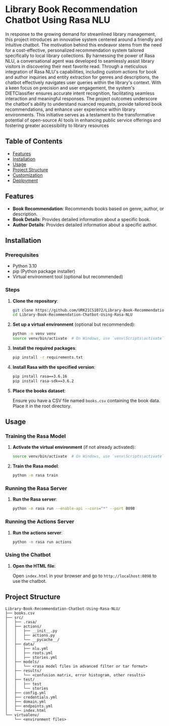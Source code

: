# Library Book Recommendation Chatbot Using Rasa NLU

In  response  to  the  growing  demand  for streamlined  library  management,  this  project  introduces  an innovative  system  centered  around  a  friendly  and  intuitive chatbot. The motivation behind this endeavor stems from the need for a cost-effective, personalized recommendation system tailored specifically to local library collections. By harnessing the power of Rasa NLU, a conversational agent was developed to seamlessly assist library visitors in discovering their next favorite read. Through a meticulous integration of Rasa NLU's capabilities,  including  custom  actions  for  book  and  author inquiries and entity extraction for genres and descriptions, the chatbot effectively navigates user queries within the library's context. With a keen focus on precision and user engagement, the system's DIETClassifier ensures accurate intent recognition, facilitating seamless interaction and meaningful responses. The project outcomes underscore the chatbot's ability to understand nuanced requests, provide tailored book recommendations, and enhance  user  experience  within  library  environments.  This initiative serves as a testament to the transformative potential of open-source AI tools in enhancing public service offerings and fostering  greater  accessibility  to  library  resources


## Table of Contents

- [Features](#features)
- [Installation](#installation)
- [Usage](#usage)
- [Project Structure](#project-structure)
- [Customization](#customization)
- [Deployment](#deployment)


## Features

- **Book Recommendation**: Recommends books based on genre, author, or description.
- **Book Details**: Provides detailed information about a specific book.
- **Author Details**: Provides detailed information about a specific author.

## Installation

### Prerequisites

- Python 3.10
- pip (Python package installer)
- Virtual environment tool (optional but recommended)

### Steps

1. **Clone the repository**:

    ```bash
    git clone https://github.com/URK21CS1072/Library-Book-Recommendation-Chatbot-Using-Rasa-NLU.git
    cd Library-Book-Recommendation-Chatbot-Using-Rasa-NLU
    ```

2. **Set up a virtual environment** (optional but recommended):

    ```bash
    python -m venv venv
    source venv/bin/activate  # On Windows, use `venv\Scripts\activate`
    ```

3. **Install the required packages**:

    ```bash
    pip install -r requirements.txt
    ```

4. **Install Rasa with the specified version**:

    ```bash
    pip install rasa==3.6.16
    pip install rasa-sdk==3.6.2
    ```

5. **Place the books dataset**:

    Ensure you have a CSV file named `books.csv` containing the book data. Place it in the root directory.

## Usage

### Training the Rasa Model

1. **Activate the virtual environment** (if not already activated):

    ```bash
    source venv/bin/activate  # On Windows, use `venv\Scripts\activate`
    ```

2. **Train the Rasa model**:

    ```bash
    python -m rasa train
    ```

### Running the Rasa Server

1. **Run the Rasa server**:

    ```bash
    python -m rasa run --enable-api --cors="*" --port 8098
    ```

### Running the Actions Server

1. **Run the actions server**:

    ```bash
    python -m rasa run actions
    ```

### Using the Chatbot

1. **Open the HTML file**:

    Open `index.html` in your browser and go to `http://localhost:8098` to use the chatbot.

## Project Structure

```plaintext
Library-Book-Recommendation-Chatbot-Using-Rasa-NLU/
├── books.csv
├── src/
│   ├── .rasa/
│   ├── actions/
│   │   ├── __init__.py
│   │   ├── actions.py
│   │   └── __pycache__/
│   ├── data/
│   │   ├── nlu.yml
│   │   ├── roots.yml
│   │   ├── stories.yml
│   ├── models/
│   │   └── <rasa model files in advanced filter or tar format>
│   ├── results/
│   │   └── <confusion matrix, error histogram, other results>
│   ├── test/
│   │   ├── test
│   │   └── stories
│   ├── config.yml
│   ├── credentials.yml
│   ├── domain.yml
│   ├── endpoints.yml
│   └── index.html
└── virtualenv/
    └── <environment files>

